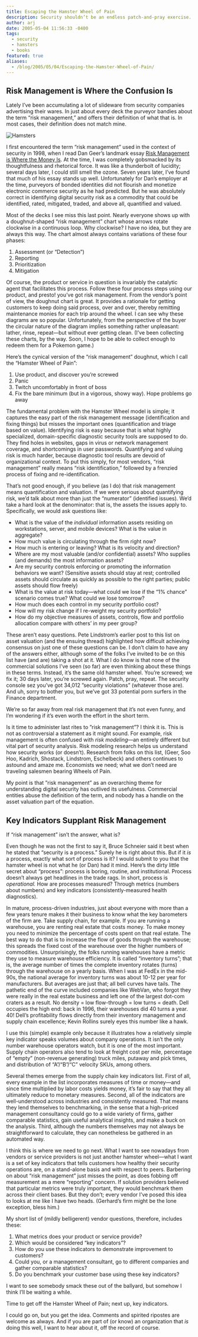 ```yaml
---
title: Escaping the Hamster Wheel of Pain
description: Security shouldn’t be an endless patch-and-pray exercise. Metrics offer a way out.
author: arj
date: 2005-05-04 11:56:33 -0400
tags: 
  - security
  - hamsters
  - books
featured: true
aliases:
  - /blog/2005/05/04/Escaping-the-Hamster-Wheel-of-Pain/
---
```

## Risk Management is Where the Confusion Is
Lately I’ve been accumulating a lot of slideware from security companies advertising their wares. In just about every deck the purveyor bandies about the term “risk management,” and offers their definition of what that is. In most cases, their definition does not match mine.

![Hamsters](/images/hamster.png)

I first encountered the term “risk management” used in the context of security in 1998, when I read Dan Geer’s landmark essay [Risk Management is Where the Money Is](http://www.cs.ucsd.edu/users/goguen/courses/275f00/geer.html). At the time, I was completely gobsmacked by its thoughtfulness and rhetorical force. It was like a thunderbolt of lucidity; several days later, I could still smell the ozone. Seven years later, I’ve found that much of his essay stands up well. Unfortunately for Dan’s employer at the time, purveyors of bonded identities did not flourish and monetize electronic commerce security as he had predicted. But he was absolutely correct in identifying digital security risk as a commodity that could be identified, rated, mitigated, traded, and above all, quantified and valued.

<!--more-->

Most of the decks I see miss this last point. Nearly everyone shows up with a doughnut-shaped “risk management” chart whose arrows rotate clockwise in a continuous loop. Why clockwise? I have no idea, but they are always this way. The chart almost always contains variations of these four phases:

1. Assessment (or “Detection”)
2. Reporting
3. Prioritization
4. Mitigation

Of course, the product or service in question is invariably the catalytic agent that facilitates this process. Follow these four process steps using our product, and presto! you’ve got risk management. From the vendor’s point of view, the doughnut chart is great. It provides a rationale for getting customers to keep doing said process, over and over, thereby remitting maintenance monies for each trip around the wheel. I can see why these diagrams are so popular. Unfortunately, from the perspective of the buyer the circular nature of the diagram implies something rather unpleasant: lather, rinse, repeat—but without ever getting clean. (I’ve been collecting these charts, by the way. Soon, I hope to be able to collect enough to redeem them for a Pokemon game.)

Here’s the cynical version of the “risk management” doughnut, which I call the “Hamster Wheel of Pain”:

1. Use product, and discover you’re screwed
2. Panic
3. Twitch uncomfortably in front of boss
4. Fix the bare minimum (but in a vigorous, showy way). Hope problems go away

The fundamental problem with the Hamster Wheel model is simple; it captures the easy part of the risk management message (identification and fixing things) but misses the important ones (quantification and triage based on value). Identifying risk is easy because that is what highly specialized, domain-specific diagnostic security tools are supposed to do. They find holes in websites, gaps in virus or network management coverage, and shortcomings in user passwords. Quantifying and valuing risk is much harder, because diagnostic tool results are devoid of organizational context. To put this simply, for most vendors, “risk management” really means “risk identification,” followed by a frenzied process of fixing and re-identification.

That’s not good enough, if you believe (as I do) that risk management means quantification and valuation. If we were serious about quantifying risk, we’d talk about more than just the “numerator” (identified issues). We’d take a hard look at the denominator: that is, the assets the issues apply to. Specifically, we would ask questions like:

* What is the value of the _individual_ information assets residing on workstations, server, and mobile devices? What is the value in aggregate?
* How much value is circulating through the firm right now?
* How much is entering or leaving? What is its velocity and direction?
* Where are my most valuable (and/or confidential) assets? Who supplies (and demands) the most information assets?
* Are my security controls enforcing or promoting the information behaviors we want? (Sensitive assets should stay at rest; controlled assets should circulate as quickly as possible to the right parties; public assets should flow freely)
* What is the value at risk today—what could we lose if the “1% chance” scenario comes true? What could we lose tomorrow?
* How much does each control in my security portfolio cost?
* How will my risk change if I re-weight my security portfolio?
* How do my objective measures of assets, controls, flow and portfolio allocation compare with others’ in my peer group?

These aren’t easy questions. Pete Lindstrom’s earlier post to this list on asset valuation (and the ensuing thread) highlighted how difficult achieving consensus on just one of these questions can be. I don’t claim to have any of the answers either, although some of the folks I’ve invited to be on this list have (and are) taking a shot at it. What I do know is that none of the commercial solutions I’ve seen (so far) are even thinking about these things in these terms. Instead, it’s the same old hamster wheel. You’re screwed; we fix it; 30 days later, you’re screwed again. Patch, pray, repeat. The security console sez you’ve got 34,012 ”security violations” (whatever those are). And uh, sorry to bother you, but we’ve got 33 potential porn surfers in the Finance department.

We’re so far away from real risk management that it’s not even funny, and I’m wondering if it’s even worth the effort in the short term.

Is it time to administer last rites to ”risk management”?  I think it is.  This is not as controversial a statement as it might sound. For example, risk management is often confused with _risk modeling_—an entirely different but vital part of security analysis. Risk modeling research helps us understand how security works (or doesn’t). Research from folks on this list, (Geer, Soo Hoo, Kadrich, Shostack, Lindstrom, Eschelbeck) and others continues to astound and amaze me. Economists we need; what we don’t need are traveling salesmen bearing Wheels of Pain.

My point is that ”risk management” as an overarching theme for understanding digital security has outlived its usefulness. Commercial entities abuse the definition of the term, and nobody has a handle on the asset valuation part of the equation.

## Key Indicators Supplant Risk Management
If “risk management” isn’t the answer, what is?

Even though he was not the first to say it, Bruce Schneier said it best when he stated that “security is a process.” Surely he is right about this. But if it _is_ a process, exactly what sort of process is it? I would submit to you that the hamster wheel is not what he (or Dan) had it mind. Here’s the dirty little secret about “process”: process is boring, routine, and institutional. Process doesn’t always get headlines in the trade rags. In short, process is _operational._ How are processes measured? Through metrics (numbers about numbers) and key indicators (consistently-measured health diagnostics).

In mature, process-driven industries, just about everyone with more than a few years tenure makes it their business to know what the key barometers of the firm are. Take supply chain, for example. If you are running a warehouse, you are renting real estate that costs money. To make money you need to minimize the percentage of costs spent on that real estate. The best way to do that is to increase the flow of goods through the warehouse; this spreads the fixed cost of the warehouse over the higher numbers of commodities. Unsurprisingly, the folks running warehouses have a metric they use to measure warehouse efficiency. It is called “inventory turns”; that is, the average number of times the complete inventory rotates (turns)  through the warehouse on a yearly basis. When I was at FedEx in the mid-90s, the national average for inventory turns was about 10-12 per year for manufacturers. But averages are just that; all bell curves have tails. The pathetic end of the curve included companies like WebVan, who forgot they were really in the real estate business and left one of the largest dot-com craters as a result. No density = low flow-through = low turns = death. Dell occupies the high end: back in 1996, their warehouses did 40 turns a year. 40! Dell’s profitability flows directly from their inventory management and supply chain excellence; Kevin Rollins surely eyes this number like a hawk.

I use this (simple) example only because it illustrates how a relatively simple key indicator speaks volumes about company operations. It isn’t the only number warehouse operators watch, but it is one of the most important. Supply chain operators also tend to look at freight cost per mile, percentage of “empty” (non-revenue generating) truck miles, putaway and pick times, and distribution of “A”/“B”/“C” velocity SKUs, among others.

Several themes emerge from the supply chain key indicators list. First of all, every example in the list incorporates measures of time or money—and since time multiplied by labor costs yields money, it’s fair to say that they all ultimately reduce to monetary measures. Second, all of the indicators are well-understood across industries and consistently measured. That means they lend themselves to benchmarking, in the sense that a high-priced management consultancy could go to a wide variety of firms, gather comparable statistics, gain useful analytical insights, and make a buck on the analysis. Third, although the numbers themselves may not always be straightforward to calculate, they can nonetheless be gathered in an automated way.

I think this is where we need to go next. What I want to see nowadays from vendors or service providers is not just another hamster wheel—what I want is a set of key indicators that tells customers how healthy their security operations are, on a stand-alone basis and with respect to peers. Barbering on about “risk management” just misses the point, as does fobbing off measurement as a mere “reporting” concern. If solution providers believed that particular metrics were truly important, they would benchmark them across their client bases. But they don’t; every vendor I’ve posed this idea to looks at me like I have two heads. (Gerhard’s firm might be the lone exception, bless him.)

My short list of (mildly belligerent) vendor questions, therefore, includes these:

1. What metrics does your product or service provide?
2. Which would be considered “key indicators”?
3. How do you use these indicators to demonstrate improvement to customers?
4. Could you, or a management consultant, go to different companies and gather comparable statistics?
5. Do you benchmark your customer base using these key indicators?

I want to see somebody smack these out of the ballyard, but somehow I think I’ll be waiting a while.

Time to get off the Hamster Wheel of Pain; next up, key indicators.

I could go on, but you get the idea. Comments and spirited ripostes are welcome as always. And if you are part of (or know) an organization that *is* doing this well, I want to hear about it, off the record of course.
